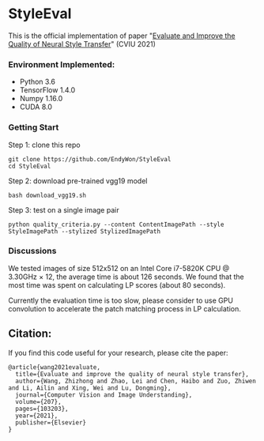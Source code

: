 # StyleEval
This is the official implementation of paper "[Evaluate and Improve the Quality of Neural Style Transfer](https://www.researchgate.net/publication/350184156_Evaluate_and_improve_the_quality_of_neural_style_transfer)" (CVIU 2021)

### Environment Implemented:
- Python 3.6
- TensorFlow 1.4.0
- Numpy 1.16.0
- CUDA 8.0

### Getting Start

Step 1: clone this repo


`git clone https://github.com/EndyWon/StyleEval`  
`cd StyleEval`


Step 2: download pre-trained vgg19 model


`bash download_vgg19.sh`

Step 3:  test on a single image pair

`python quality_criteria.py --content ContentImagePath --style StyleImagePath --stylized StylizedImagePath`

### Discussions

We tested images of size 512x512 on an Intel Core i7-5820K CPU @ 3.30GHz × 12, the average time is about 126 seconds. We found that the most time was spent on calculating LP scores (about 80 seconds).

Currently the evaluation time is too slow, please consider to use GPU convolution to accelerate the patch matching process in LP calculation.


## Citation:

If you find this code useful for your research, please cite the paper:

```
@article{wang2021evaluate,
  title={Evaluate and improve the quality of neural style transfer},
  author={Wang, Zhizhong and Zhao, Lei and Chen, Haibo and Zuo, Zhiwen and Li, Ailin and Xing, Wei and Lu, Dongming},
  journal={Computer Vision and Image Understanding},
  volume={207},
  pages={103203},
  year={2021},
  publisher={Elsevier}
}
```
